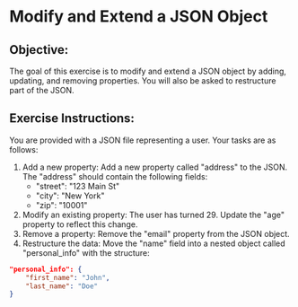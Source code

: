 # Modify and Extend a JSON Object
## Objective:
The goal of this exercise is to modify and extend a JSON object by adding, updating, and removing properties. You will also be asked to restructure part of the JSON.

## Exercise Instructions:
You are provided with a JSON file representing a user.
Your tasks are as follows:

1. Add a new property: Add a new property called "address" to the JSON. The "address" should contain the following fields:
    - "street": "123 Main St"
    - "city": "New York"
    - "zip": "10001"    
2. Modify an existing property: The user has turned 29. Update the "age" property to reflect this change.
3. Remove a property: Remove the "email" property from the JSON object.
4. Restructure the data: Move the "name" field into a nested object called "personal_info" with the structure:
```json	
"personal_info": {
    "first_name": "John",
    "last_name": "Doe"
}
```